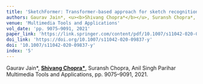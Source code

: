 ```yaml
---
title: 'SketchFormer: Transformer-based approach for sketch recognition using vector images'
authors: Gaurav Jain*, <u><b>Shivang Chopra*</b></u>, Suransh Chopra*, Anil Singh Parihar
venue: 'Multimedia Tools and Applications'
vol_date: 'pp. 9075–9091, 2021'
paper_link: 'https://link.springer.com/content/pdf/10.1007/s11042-020-09837-y.pdf'
doi_link: 'https://doi.org/10.1007/s11042-020-09837-y'
doi: '10.1007/s11042-020-09837-y'
index: '5'
---
```

Gaurav Jain*, <u><b>Shivang Chopra*</b></u>, Suransh Chopra, Anil Singh Parihar
Multimedia Tools and Applications, pp. 9075–9091, 2021.


